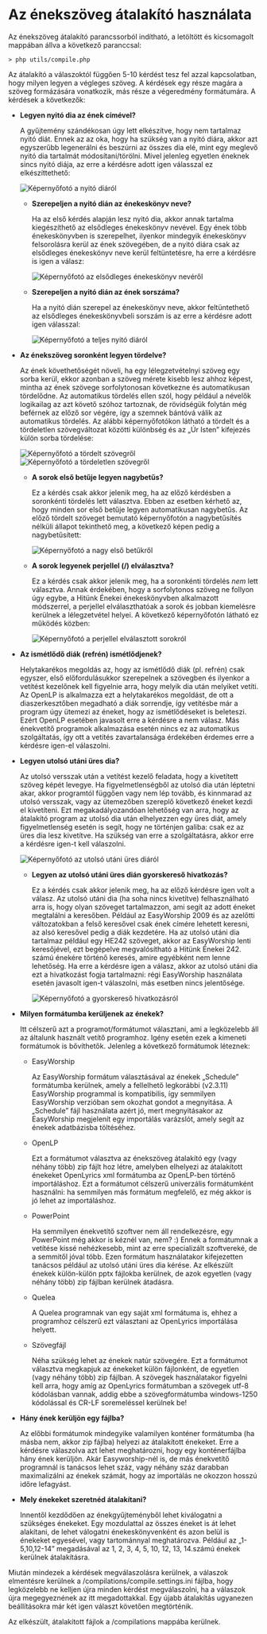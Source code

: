 # Az énekszöveg átalakító használata

Az énekszöveg átalakító parancssorból indítható, a letöltött és kicsomagolt mappában állva a következő paranccsal:

`> php utils/compile.php`

Az átalakító a válaszoktól függően 5-10 kérdést tesz fel azzal kapcsolatban, hogy milyen legyen a végleges szöveg.
A kérdések egy része magára a szöveg formázására vonatkozik, más része a végeredmény formátumára.
A kérdések a következők:

* **Legyen nyitó dia az ének címével?**

  A gyűjtemény szándékosan úgy lett elkészítve, hogy nem tartalmaz nyitó diát. Ennek az az oka, hogy ha szükség van a nyitó diára, akkor azt egyszerűbb legenerálni és beszúrni az összes dia elé, mint egy meglevő nyitó dia tartalmát módosítani/törölni. Mivel jelenleg egyetlen éneknek sincs nyitó diája, az erre a kérdésre adott igen válasszal ez
  elkészíttethető:

  ![Képernyőfotó a nyitó diáról](./images/01.title_slide.png)

  * **Szerepeljen a nyitó dián az énekeskönyv neve?**

    Ha az első kérdés alapján lesz nyitó dia, akkor annak tartalma kiegészíthető az elsődleges énekeskönyv nevével.
    Egy ének több énekeskönyvben is szerepelhet, ilyenkor mindegyik énekeskönyv felsorolásra kerül az ének szövegében,
    de a nyitó diára csak az elsődleges énekeskönyv neve kerül feltüntetésre, ha erre a kérdésre is igen a válasz:

    ![Képernyőfotó az elsődleges énekeskönyv nevéről](./images/02.title_with_songbook.png) 

  * **Szerepeljen a nyitó dián az ének sorszáma?**

    Ha a nyitó dián szerepel az énekeskönyv neve, akkor feltüntethető az elsődleges énekeskönyvbeli sorszám is az
    erre a kérdésre adott igen válasszal:

    ![Képernyőfotó a teljes nyitó diáról](./images/03.full_title_slide.png)

* **Az énekszöveg soronként legyen tördelve?**

  Az ének követhetőségét növeli, ha egy lélegzetvételnyi szöveg egy sorba kerül, ekkor azonban a szöveg mérete
  kisebb lesz ahhoz képest, mintha az ének szövege sorfolytonosan következne és automatikusan tördelődne.
  Az automatikus tördelés ellen szól, hogy például a névelők logikailag az azt követő szóhoz
  tartoznak, de rövidségük folytán még beférnek az előző sor végére, így a szemnek bántóvá válik az automatikus
  tördelés. Az alábbi képernyőfotókon látható a tördelt és a tördeletlen szövegváltozat közötti különbség
  és az „Úr Isten” kifejezés külön sorba tördelése:

  ![Képernyőfotó a tördelt szövegről](./images/04.verse_with_linebreak.png)
  ![Képernyőfotó a tördeletlen szövegről](./images/05.verse_without_linebreak.png)

  * **A sorok első betűje legyen nagybetűs?**

    Ez a kérdés csak akkor jelenik meg, ha az előző kérdésben a soronkénti tördelés lett választva. Ebben az esetben
    kérhető az, hogy minden sor első betűje legyen automatikusan nagybetűs. Az előző tördelt szöveget bemutató képernyőfotón a nagybetűsítés nélküli állapot tekinthető meg, a következő képen pedig a nagybetűsített:

    ![Képernyőfotó a nagy első betűkről](./images/06.capitalized_lines.png)

  * **A sorok legyenek perjellel (/) elválasztva?**

    Ez a kérdés csak akkor jelenik meg, ha a soronkénti tördelés _nem_ lett választva. Annak érdekében, hogy a
    sorfolytonos szöveg ne follyon úgy egybe, a Hitünk Énekei énekeskönyvben alkalmazott módszerrel, a perjellel
    elválaszthatóak a sorok és jobban kiemelésre kerülnek a lélegzetvétel helyei. A következő képernyőfotón látható
    ez működés közben:

    ![Képernyőfotó a perjellel elválasztott sorokról](./images/07.slash_separator.png)

* **Az ismétlődő diák (refrén) ismétlődjenek?**

    Helytakarékos megoldás az, hogy az ismétlődő diák (pl. refrén) csak egyszer, első előfordulásukkor
    szerepelnek a szövegben és ilyenkor a vetítést kezelőnek kell figyelnie arra, hogy melyik dia után
    melyiket vetíti. Az OpenLP is alkalmazza ezt a helytakarékos megoldást, de ott a diaszerkesztőben
    megadható a diák sorrendje, így vetítésbe már a program úgy ütemezi az éneket, hogy az ismétlődéseket
    is beleteszi. Ezért OpenLP esetében javasolt erre a kérdésre a nem válasz. Más énekvetítő programok
    alkalmazása esetén nincs ez az automatikus szolgáltatás, így ott a vetítés zavartalansága érdekében
    érdemes erre a kérdésre igen-el válaszolni.

* **Legyen utolsó utáni üres dia?**

    Az utolsó versszak után a vetítést kezelő feladata, hogy a kivetített szöveg képét levegye. Ha
    figyelmetlenségből az utolsó dia után léptetni akar, akkor programtól függően vagy nem lép tovább,
    és kinnmarad az utolsó versszak, vagy az ütemezőben szereplő következő éneket kezdi el kivetíteni.
    Ezt megakadályozandóan lehetőség van arra, hogy az átalakító program az utolsó dia után elhelyezzen
    egy üres diát, amely figyelmetlenség esetén is segít, hogy ne történjen galiba: csak ez az üres dia
    lesz kivetítve. Ha szükség van erre a szolgáltatásra, akkor erre a kérdésre igen-t kell válaszolni.

    ![Képernyőfotó az utolsó utáni üres diáról](./images/08.empty_slide.png)

  * **Legyen az utolsó utáni üres dián gyorskereső hivatkozás?**
  
    Ez a kérdés csak akkor jelenik meg, ha az előző kérdésre igen volt a válasz. Az utolsó utáni dia
    (ha soha nincs kivetítve) felhasználható arra is, hogy olyan szöveget tartalmazzon, ami segít az
    adott éneket megtalálni a keresőben. Például az EasyWorship 2009 és az azelőtti változatokban a
    felső keresővel csak ének címére lehetett keresni, az alsó keresővel pedig a diák kezdetére. Ha
    az utolsó utáni dia tartalmaz például egy HE242 szöveget, akkor az EasyWorship lenti keresőjével,
    ezt begépelve megvalósítható a Hitünk Énekei 242. számú énekére történő keresés, amire egyébként
    nem lenne lehetőség.
    Ha erre a kérdésre igen a válasz, akkor az utolsó utáni dia ezt a hivatkozást fogja tartalmazni:
    régi EasyWorship használata esetén javasolt igen-t válaszolni, más esetben nincs jelentősége.

    ![Képernyőfotó a gyorskereső hivatkozásról](./images/09.quick_search_slide.png)

* **Milyen formátumba kerüljenek az énekek?**

  Itt célszerű azt a programot/formátumot választani, ami a legközelebb áll az általunk használt
  vetítő programhoz. Igény esetén ezek a kimeneti formátumok is bővíthetők.
  Jelenleg a következő formátumok léteznek:

  * EasyWorship

    Az EasyWorship formátum választásával az énekek „Schedule” formátumba kerülnek, amely
    a fellelhető legkorábbi (v2.3.11) EasyWorship programmal is kompatibilis, így semmilyen
    EasyWorship verzióban sem okozhat gondot a megnyitása. A „Schedule” fájl
    használata azért jó, mert megnyitásakor az EasyWorship megjelenít egy importálás varázslót,
    amely segít az énekek adatbázisba töltéséhez.

  * OpenLP

    Ezt a formátumot választva az énekszöveg átalakító egy (vagy néhány több) zip fájlt hoz létre,
    amelyben elhelyezi az átalakított énekeket OpenLyrics xml formátumba az OpenLP-ben történő
    importáláshoz. Ezt a formátumot célszerű univerzális formátumként használni: ha semmilyen más
    formátum megfelelő, ez még akkor is jó lehet az importáláshoz.

  * PowerPoint

    Ha semmilyen énekvetítő szoftver nem áll rendelkezésre, egy PowerPoint még akkor is kéznél van, nem? :)
    Ennek a formátumnak a vetítése kissé nehézkesebb, mint az erre specializált szoftvereké,
    de a semmitől jóval több. Ezen formátum használatakor kifejezetten tanácsos például az utolsó
    utáni üres dia kérése. Az elkészült énekek külön-külön pptx fájlokba kerülnek,
    de azok egyetlen (vagy néhány több) zip fájlban kerülnek átadásra.

  * Quelea

    A Quelea programnak van egy saját xml formátuma is, ehhez a programhoz célszerű ezt választani
    az OpenLyrics importálása helyett.

  * Szövegfájl

    Néha szükség lehet az énekek natúr szövegére. Ezt a formátumot választva megkapjuk az énekeket
    külön fájlonként, de egyetlen (vagy néhány több) zip fájlban. A szövegek használatakor
    figyelni kell arra, hogy amíg az OpenLyrics formátumban a szövegek utf-8 kódolásban vannak,
    addig ebbe a szövegformátumba windows-1250 kódolással és CR-LF soremeléssel kerülnek be!

* **Hány ének kerüljön egy fájlba?**

  Az előbbi formátumok mindegyike valamilyen konténer formátumba (ha másba nem, akkor zip fájlba)
  helyezi az átalakított énekeket. Erre a kérdésre válaszolva azt lehet meghatározni, hogy egy
  konténerfájlba hány ének kerüljön. Akár Easyworship-nél is, de más énekvetítő programnál is
  tanácsos lehet száz, vagy néhány száz darabban maximalizálni az énekek számát, hogy az
  importálás ne okozzon hosszú időre lefagyást.

* **Mely énekeket szeretnéd átalakítani?**

  Innentől kezdődően az énekgyűjteményből lehet kiválogatni a szükséges énekeket. Egy mozdulattal
  az összes éneket is át lehet alakítani, de lehet válogatni énekeskönyvenként és azon belül is
  énekeket egyesével, vagy tartománnyal meghatározva. Például az „1-5,10,12-14” megadásával az
  1, 2, 3, 4, 5, 10, 12, 13, 14.számú énekek kerülnek átalakításra.

Miután mindezek a kérdések megválaszolásra kerülnek, a válaszok elmentésre kerülnek a
/compilations/compile.settings.ini fájlba, hogy legközelebb ne kelljen újra minden kérdést
megválaszolni, ha a válaszok újra megegyeznének az itt megadottakkal. Egy újabb átalakítás ugyanezen
beállításokra már két igen választ követően megtörténik.

Az elkészült, átalakított fájlok a /compilations mappába kerülnek.
